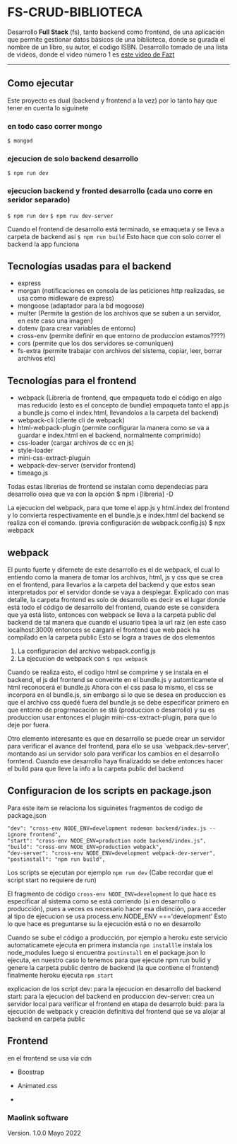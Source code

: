 # FS-CRUD-BIBLIOTECA
Desarrollo **Full Stack** (fs), tanto backend como frontend, de una aplicación que permite gestionar datos básicos de una biblioteca, donde se gurada el nombre de un libro, su autor, el codigo ISBN.
Desarrollo tomado de una lista de videos, donde el video número 1 es [este video de Fazt][video de fazt]
***

## Como ejecutar
Este proyecto es dual (backend y frontend a la vez) por lo tanto hay que tener en cuenta lo siguinete

### en todo caso correr mongo
`$ mongod`

### ejecucion de solo backend desarrollo
`$ npm run dev`

### ejecucion backend y fronted desarrollo (cada uno corre en seridor separado)
`$ npm run dev`
`$ npm ruv dev-server`

Cuando el frontend de desarrollo está terminado, se emaqueta y se lleva a carpeta de backend así
`$ npm run build`
Esto hace que con solo correr el backend la app funciona

## Tecnologías usadas para el backend
- express
- morgan (notificaciones en consola de las peticiones http realizadas, se usa como midleware de express)
- mongoose  (adaptador para la bd mogoose)
- multer (Permite la gestión de los archivos que se suben a un servidor, en este caso una imagen)
- dotenv (para crear variables de entorno)
- cross-env (permite definir en que entorno de produccion estamos????)
- cors (permite que los dos servidores se comuniquen)
- fs-extra (permite trabajar con archivos del sistema, copiar, leer, borrar archivos etc)

## Tecnologías para el frontend
- webpack (Libreria de frontend, que empaqueta todo el código en algo mas reducido (esto es el concepto de bundle) empaqueta tanto el app.js a bundle.js como el index.html, llevandolos a la carpeta del backend)
- webpack-cli (cliente cli de webpack)
- html-webpack-plugin (permite configurar la manera como se va a guardar e index.html en el backend, normalmente comprimido)
- css-loader (cargar archivos de cc en js)
- style-loader
- mini-css-extract-pluguin
- webpack-dev-server  (servidor frontend)
- timeago.js

Todas estas librerias de frontend se instalan como dependecias para desarrollo osea que va con la opción
$ npm i [libreria] -D

La ejecucion del webpack, para que tome el app.js y html.index del frontend y lo convierta respectivamente
en el bundle.js e index.html del backend se realiza con el comando. (previa configuración de webpack.config.js)
$ npx webpack


## webpack
El punto fuerte y difernete de este desarrollo es el de webpack, el cual lo entiendo como la manera de tomar los archivos, html, js y css que se crea en el frontend, para llevarlos a la carpeta del backend y que estos sean interpretados por el servidor donde se vaya a desplegar. Explicado con mas detalle, la carpeta frontend es solo de desarrollo es decir es el lugar donde está todo el código de desarrollo del frontend, cuando este se considera que ya está listo, entonces con webpack se lleva a la carpeta public del backend de tal manera que cuando el usuario tipea la url raiz (en este caso localhost:3000) entonces se cargará el frontend que web pack ha compilado en la carpeta public
Esto se logra a traves de dos elementos
1. La configuracion del archivo webpack.config.js
2. La ejecucion de webpack con `$ npx webpack`

Cuando se realiza esto, el codigo html se comprime y se instala en el backend, el js del frontend se conveirte en el bundle.js y automticamete el html reconocerá el bundle.js
Ahora con el css pasa lo mismo, el css se incorpora en el bundle.js, sin embargo si lo que se desea en produccion es que el archivo css quedé fuera del bundle.js se debe especificar primero en que entorno de progrmacación se stá (produccion o desarrollo) y su es produccion usar entonces el plugin mini-css-extract-plugin, para que lo deje por fuera.

Otro elemento interesante es que en desarrollo se puede crear un servidor para verificar el avance del frontend, para ello se usa `webpack.dev-server', montando así un servidor solo para verificar los cambios en el desarrollo forntend. Cuando ese desarrollo haya finalizaddo se debe entonces hacer el build para que lleve la info a la carpeta public del backend

## Configuracion de los scripts en package.json
Para este item se relaciona los siguinetes fragmentos de codigo de package.json
```
"dev": "cross-env NODE_ENV=development nodemon backend/index.js --ignore frontend",
"start": "cross-env NODE_ENV=production node backend/index.js",
"build": "cross-env NODE_ENV=production webpack",
"dev-server": "cross-env NODE_ENV=development webpack-dev-server",
"postinstall": "npm run build",
```

Los scripts se ejecutan por ejemplo
`npm rum dev`
(Cabe recordar que el script start no requiere de run)

El fragmento de código `cross-env NODE_ENV=development` lo que hace es especificar al sistema como se está corriendo (si en desarrollo  o producción), pues a veces es necesario hacer esa distinción, para acceder al tipo de ejecucion se usa 
 process.env.NODE_ENV ==='development'
 Esto lo que hace es preguntarse su la ejecución está o no en desarrollo

Cuando se sube el código a producción, por ejemplo a heroku este servicio automaticamete ejecuta en primera instancia
`npm installl`e instala los node_modules
luego si encuentra `postinstall` en el package.json lo ejecuta, en nuestro caso lo tenemos para que ejecute npm run bulid y genere la carpeta public dentro de backend (la que contiene el frontend)
finalmente heroku ejecuta 
`npm start`


explicacion de los script
dev: para la ejecucion en desarrollo del backend
start: para la ejecucion del backend en produccion
dev-server: crea un servidor local para verificar el frontend en etapa de desarrolo
buid: para la ejecución de webpack y creación definitiva del frontend que se va alojar al backend en carpeta public


## Frontend
en el frontend se usa via cdn
- Boostrap
- Animated.css







-
### Maolink software
Version. 1.0.0
Mayo 2022



[video de fazt]:<https://www.youtube.com/watch?v=Fs1G1BcP4BI&list=PLo5lAe9kQrwq7n_REwpZdfggPCBW2ggnh&index=1>